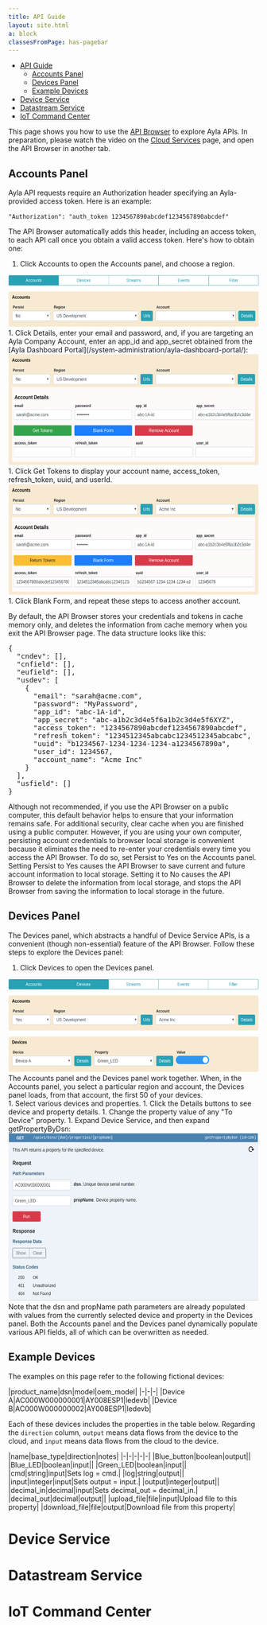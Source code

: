 ```yaml
---
title: API Guide
layout: site.html
a: block
classesFromPage: has-pagebar
---
```


<aside id="pagebar" class="d-xl-block collapse">
  <ul>
    <li><a href="#core-title">API Guide</a>
      <ul>
        <li><a href="#accounts-panel">Accounts Panel</a></li>
        <li><a href="#devices-panel">Devices Panel</a></li>
        <li><a href="#example-devices">Example Devices</a></li>
      </ul>
    </li>
    <li><a href="#devices">Device Service</a></li>
    <li><a href="#properties">Datastream Service</a></li>
    <li><a href="#events">IoT Command Center</a></li>
  </ul>
</aside>

This page shows you how to use the [API Browser](../api-browser) to explore Ayla APIs. In preparation, please watch the video on the [Cloud Services](../) page, and open the API Browser in another tab. 

## Accounts Panel

Ayla API requests require an Authorization header specifying an Ayla-provided access token. Here is an example:

```
"Authorization": "auth_token 1234567890abcdef1234567890abcdef"
```

The API Browser automatically adds this header, including an access token, to each API call once you obtain a valid access token. Here's how to obtain one:

1. Click Accounts to open the Accounts panel, and choose a region.
<img src="ab-005.png" width="600" height="105">
1. Click Details, enter your email and password, and, if you are targeting an Ayla Company Account, enter an app_id and app_secret obtained from the [Ayla Dashboard Portal](/system-administration/ayla-dashboard-portal/):
<img src="ab-004.png" width="600" height="224">
1. Click Get Tokens to display your account name, access_token, refresh_token, uuid, and userId.
<img src="ab-007.png" width="600" height="224">
1. Click Blank Form, and repeat these steps to access another account.

By default, the API Browser stores your credentials and tokens in cache memory only, and deletes the information from cache memory when you exit the API Browser page. The data structure looks like this:

<pre>{
  "cndev": [],
  "cnfield": [],
  "eufield": [],
  "usdev": [
    {
      "email": "sarah@acme.com",
      "password": "MyPassword",
      "app_id": "abc-1A-id",
      "app_secret": "abc-a1b2c3d4e5f6a1b2c3d4e5f6XYZ",
      "access_token": "1234567890abcdef1234567890abcdef",
      "refresh_token": "1234512345abcabc1234512345abcabc",
      "uuid": "b1234567-1234-1234-1234-a1234567890a",
      "user_id": 1234567,
      "account_name": "Acme Inc"
    }
  ],
  "usfield": []
}</pre>

Although not recommended, if you use the API Browser on a public computer, this default behavior helps to ensure that your information remains safe. For additional security, clear cache when you are finished using a public computer. However, if you are using your own computer, persisting account credentials to browser local storage is convenient because it eliminates the need to re-enter your credentials every time you access the API Browser. To do so, set Persist to Yes on the Accounts panel. Setting Persist to Yes causes the API Browser to save current and future account information to local storage. Setting it to No causes the API Browser to delete the information from local storage, and stops the API Browser from saving the information to local storage in the future.

## Devices Panel

The Devices panel, which abstracts a handful of Device Service APIs, is a convenient (though non-essential) feature of the API Browser. Follow these steps to explore the Devices panel:

1. Click Devices to open the Devices panel.
<img src="ab-008.png" width="600" height="188">
<div>The Accounts panel and the Devices panel work together. When, in the Accounts panel, you select a particular region and account, the Devices panel loads, from that account, the first 50 of your devices.</div>
1. Select various devices and properties.
1. Click the Details buttons to see device and property details.
1. Change the property value of any "To Device" property.
1. Expand Device Service, and then expand getPropertyByDsn:
<img src="ab-009.png" width="600" height="338">
<div>Note that the dsn and propName path parameters are already populated with values from the currently selected device and property in the Devices panel. Both the Accounts panel and the Devices panel dynamically populate various API fields, all of which can be overwritten as needed.</div>

## Example Devices

The examples on this page refer to the following fictional devices:

|product_name|dsn|model|oem_model|
|-|-|-|
|Device A|AC000W000000001|AY008ESP1|ledevb|
|Device B|AC000W000000002|AY008ESP1|ledevb|

Each of these devices includes the properties in the table below. Regarding the ```direction``` column, ```output``` means data flows from the device to the cloud, and ```input``` means data flows from the cloud to the device.

|name|base_type|direction|notes|
|-|-|-|-|-|
|Blue_button|boolean|output||
|Blue_LED|boolean|input||
|Green_LED|boolean|input||
|cmd|string|input|Sets log = cmd.|
|log|string|output||
|input|integer|input|Sets output = input.|
|output|integer|output||
|decimal_in|decimal|input|Sets decimal_out = decimal_in.|
|decimal_out|decimal|output||
|upload_file|file|input|Upload file to this property|
|download_file|file|output|Download file from this property|

# Device Service

# Datastream Service

# IoT Command Center
